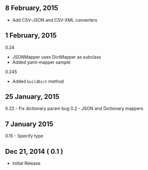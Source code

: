 8 February, 2015
---
- Add CSV-JSON and CSV-XML converters

1 February, 2015
---
0.24 
- JSONMapper uses DictMapper as subclass 
- Added yaml-mapper sample

0.245
- Added ```buildDict``` method

25 January, 2015
---
0.22 - Fix dictionary param bug
0.2  - JSON and Dictionary mappers

7 January 2015
---
0.15 - Specify type

Dec 21, 2014 ( 0.1 )
---
- Initial Release